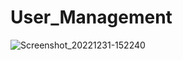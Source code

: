 # User_Management
 
![Screenshot_20221231-152240](https://user-images.githubusercontent.com/91019922/210133278-8dc3a3a7-2dd7-47b2-9bfc-5e8855c807c0.png)
